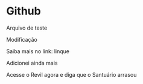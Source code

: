 # Github

Arquivo de teste

Modificação

Saiba mais no link: linque

Adicionei ainda mais

Acesse o Revil agora e diga que o Santuário arrasou
